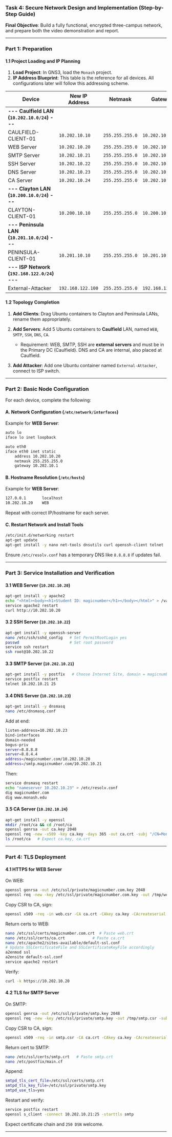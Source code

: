 ### Task 4: Secure Network Design and Implementation (Step-by-Step Guide)

**Final Objective**: Build a fully functional, encrypted three-campus network, and prepare both the video demonstration and report.

---

### **Part 1: Preparation**

#### **1.1 Project Loading and IP Planning**

1. **Load Project**: In GNS3, load the `Monash` project.
2. **IP Address Blueprint**: This table is the reference for all devices. All configurations later will follow this addressing scheme.

| Device                                       | New IP Address    | Netmask         | Gateway           |
| -------------------------------------------- | ----------------- | --------------- | ----------------- |
| **--- Caulfield LAN (`10.202.10.0/24`) ---** |                   |                 |                   |
| CAULFIELD-CLIENT-01                          | `10.202.10.10`    | `255.255.255.0` | `10.202.10.1`     |
| WEB Server                                   | `10.202.10.20`    | `255.255.255.0` | `10.202.10.1`     |
| SMTP Server                                  | `10.202.10.21`    | `255.255.255.0` | `10.202.10.1`     |
| SSH Server                                   | `10.202.10.22`    | `255.255.255.0` | `10.202.10.1`     |
| DNS Server                                   | `10.202.10.23`    | `255.255.255.0` | `10.202.10.1`     |
| CA Server                                    | `10.202.10.24`    | `255.255.255.0` | `10.202.10.1`     |
| **--- Clayton LAN (`10.200.10.0/24`) ---**   |                   |                 |                   |
| CLAYTON-CLIENT-01                            | `10.200.10.10`    | `255.255.255.0` | `10.200.10.1`     |
| **--- Peninsula LAN (`10.201.10.0/24`) ---** |                   |                 |                   |
| PENINSULA-CLIENT-01                          | `10.201.10.10`    | `255.255.255.0` | `10.201.10.1`     |
| **--- ISP Network (`192.168.122.0/24`) ---** |                   |                 |                   |
| External-Attacker                            | `192.168.122.100` | `255.255.255.0` | `192.168.122.202` |

#### **1.2 Topology Completion**

1. **Add Clients**: Drag Ubuntu containers to Clayton and Peninsula LANs, rename them appropriately.
2. **Add Servers**: Add 5 Ubuntu containers to **Caulfield** LAN, named `WEB`, `SMTP`, `SSH`, `DNS`, `CA`.

   * Requirement: WEB, SMTP, SSH are **external servers** and must be in the Primary DC (Caulfield). DNS and CA are internal, also placed at Caulfield.
3. **Add Attacker**: Add one Ubuntu container named `External-Attacker`, connect to ISP switch.

---

### **Part 2: Basic Node Configuration**

For each device, complete the following:

#### **A. Network Configuration** (`/etc/network/interfaces`)

Example for **WEB Server**:

```bash
auto lo
iface lo inet loopback

auto eth0
iface eth0 inet static
    address 10.202.10.20
    netmask 255.255.255.0
    gateway 10.202.10.1
```

#### **B. Hostname Resolution** (`/etc/hosts`)

Example for **WEB Server**:

```bash
127.0.0.1       localhost
10.202.10.20    WEB
```

Repeat with correct IP/hostname for each server.

#### **C. Restart Network and Install Tools**

```bash
/etc/init.d/networking restart
apt-get update
apt-get install -y nano net-tools dnsutils curl openssh-client telnet
```

Ensure `/etc/resolv.conf` has a temporary DNS like `8.8.8.8` if updates fail.

---

### **Part 3: Service Installation and Verification**

#### **3.1 WEB Server (`10.202.10.20`)**

```bash
apt-get install -y apache2
echo "<html><body><h1>Student ID: magicnumber</h1></body></html>" > /var/www/html/index.html
service apache2 restart
curl http://10.202.10.20
```

#### **3.2 SSH Server (`10.202.10.22`)**

```bash
apt-get install -y openssh-server
nano /etc/ssh/sshd_config   # Set PermitRootLogin yes
passwd                      # Set root password
service ssh restart
ssh root@10.202.10.22
```

#### **3.3 SMTP Server (`10.202.10.21`)**

```bash
apt-get install -y postfix   # Choose Internet Site, domain = magicnumber.com
service postfix restart
telnet 10.202.10.21 25
```

#### **3.4 DNS Server (`10.202.10.23`)**

```bash
apt-get install -y dnsmasq
nano /etc/dnsmasq.conf
```

Add at end:

```bash
listen-address=10.202.10.23
bind-interfaces
domain-needed
bogus-priv
server=8.8.8.8
server=8.8.4.4
address=/magicnumber.com/10.202.10.20
address=/smtp.magicnumber.com/10.202.10.21
```

Then:

```bash
service dnsmasq restart
echo "nameserver 10.202.10.23" > /etc/resolv.conf
dig magicnumber.com
dig www.monash.edu
```

#### **3.5 CA Server (`10.202.10.24`)**

```bash
apt-get install -y openssl
mkdir /root/ca && cd /root/ca
openssl genrsa -out ca.key 2048
openssl req -new -x509 -key ca.key -days 365 -out ca.crt -subj "/CN=Monash-FIT5037-CA"
ls /root/ca   # Expect ca.key, ca.crt
```

---

### **Part 4: TLS Deployment**

#### **4.1 HTTPS for WEB Server**

On WEB:

```bash
openssl genrsa -out /etc/ssl/private/magicnumber.com.key 2048
openssl req -new -key /etc/ssl/private/magicnumber.com.key -out /tmp/web.csr -subj "/CN=magicnumber.com"
```

Copy CSR to CA, sign:

```bash
openssl x509 -req -in web.csr -CA ca.crt -CAkey ca.key -CAcreateserial -out web.crt -days 365
```

Return certs to WEB:

```bash
nano /etc/ssl/certs/magicnumber.com.crt  # Paste web.crt
nano /etc/ssl/certs/ca.crt            # Paste ca.crt
nano /etc/apache2/sites-available/default-ssl.conf
# Update SSLCertificateFile and SSLCertificateKeyFile accordingly
a2enmod ssl
a2ensite default-ssl.conf
service apache2 restart
```

Verify:

```bash
curl -k https://10.202.10.20
```

#### **4.2 TLS for SMTP Server**

On SMTP:

```bash
openssl genrsa -out /etc/ssl/private/smtp.key 2048
openssl req -new -key /etc/ssl/private/smtp.key -out /tmp/smtp.csr -subj "/CN=smtp.magicnumber.com"
```

Copy CSR to CA, sign:

```bash
openssl x509 -req -in smtp.csr -CA ca.crt -CAkey ca.key -CAcreateserial -out smtp.crt -days 365
```

Return cert to SMTP:

```bash
nano /etc/ssl/certs/smtp.crt   # Paste smtp.crt
nano /etc/postfix/main.cf
```

Append:

```bash
smtpd_tls_cert_file=/etc/ssl/certs/smtp.crt
smtpd_tls_key_file=/etc/ssl/private/smtp.key
smtpd_use_tls=yes
```

Restart and verify:

```bash
service postfix restart
openssl s_client -connect 10.202.10.21:25 -starttls smtp
```

Expect certificate chain and `250 DSN` welcome.

---